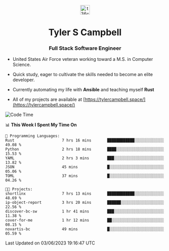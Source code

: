 <p align="center">
<a href="https://www.linkedin.com/in/t36campbell" target="blank"><img align="center" src="https://ik.imagekit.io/t36campbell/Portfolio/linkedin.png.original_m8bbGgPh6.png" alt="t36campbell" height="30" width="30" /></a>
</p>
<h1 align="center">Tyler S Campbell</h1>
<h3 align="center">Full Stack Software Engineer</h3>

* United States Air Force veteran working toward a M.S. in Computer Science.

* Quick study, eager to cultivate the skills needed to become an elite developer.

* Currently automating my life with **Ansible** and teaching myself **Rust**

* All of my projects are available at [https://tylercampbell.space/](https://tylercampbell.space/)

<!--START_SECTION:waka-->
![Code Time](http://img.shields.io/badge/Code%20Time-2%2C540%20hrs%2028%20mins-blue)

📊 **This Week I Spent My Time On** 

```text
💬 Programming Languages: 
Rust                     7 hrs 16 mins       ████████████░░░░░░░░░░░░░   49.08 % 
Python                   2 hrs 18 mins       ████░░░░░░░░░░░░░░░░░░░░░   15.53 % 
YAML                     2 hrs 3 mins        ███░░░░░░░░░░░░░░░░░░░░░░   13.82 % 
JSON                     45 mins             █░░░░░░░░░░░░░░░░░░░░░░░░   05.06 % 
TOML                     37 mins             █░░░░░░░░░░░░░░░░░░░░░░░░   04.26 % 

🐱‍💻 Projects: 
shortlinx                7 hrs 13 mins       ████████████░░░░░░░░░░░░░   48.69 % 
ip-object-report         3 hrs 20 mins       ██████░░░░░░░░░░░░░░░░░░░   22.56 % 
discover-bc-sw           1 hr 41 mins        ███░░░░░░░░░░░░░░░░░░░░░░   11.38 % 
cover-for-me             1 hr 12 mins        ██░░░░░░░░░░░░░░░░░░░░░░░   08.15 % 
novartis-bc              49 mins             █░░░░░░░░░░░░░░░░░░░░░░░░   05.59 % 
```


 Last Updated on 03/06/2023 19:16:47 UTC
<!--END_SECTION:waka-->
